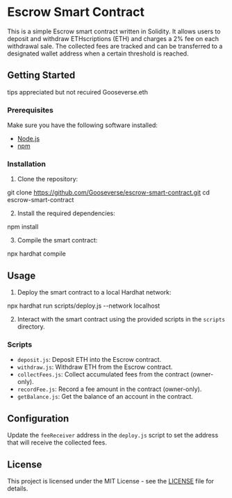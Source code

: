 # Escrow Smart Contract

This is a simple Escrow smart contract written in Solidity. It allows users to deposit and withdraw ETHscriptions (ETH) and charges a 2% fee on each withdrawal sale. The collected fees are tracked and can be transferred to a designated wallet address when a certain threshold is reached.

## Getting Started

tips appreciated but not recuired
Gooseverse.eth

### Prerequisites

Make sure you have the following software installed:

- [Node.js](https://nodejs.org/)
- [npm](https://www.npmjs.com/)

### Installation

1. Clone the repository:

git clone https://github.com/Gooseverse/escrow-smart-contract.git
cd escrow-smart-contract


2. Install the required dependencies:

npm install

3. Compile the smart contract:

npx hardhat compile


## Usage

1. Deploy the smart contract to a local Hardhat network:

npx hardhat run scripts/deploy.js --network localhost

2. Interact with the smart contract using the provided scripts in the `scripts` directory.

### Scripts

- `deposit.js`: Deposit ETH into the Escrow contract.
- `withdraw.js`: Withdraw ETH from the Escrow contract.
- `collectFees.js`: Collect accumulated fees from the contract (owner-only).
- `recordFee.js`: Record a fee amount in the contract (owner-only).
- `getBalance.js`: Get the balance of an account in the contract.

## Configuration

Update the `feeReceiver` address in the `deploy.js` script to set the address that will receive the collected fees.

## License

This project is licensed under the MIT License - see the [LICENSE](LICENSE) file for details.
